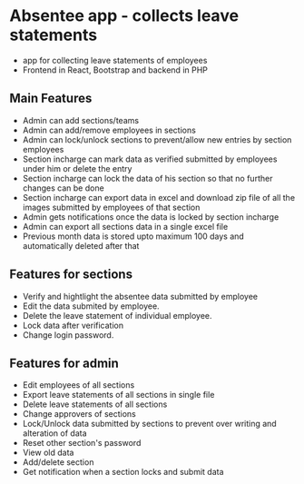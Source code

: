 # Absentee app - collects leave statements
* app for collecting leave statements of employees
* Frontend in React, Bootstrap and backend in PHP
## Main Features
* Admin can add sections/teams
* Admin can add/remove employees in sections
* Admin can lock/unlock sections to prevent/allow new entries by section employees
* Section incharge can mark data as verified submitted by employees under him or delete the entry
* Section incharge can lock the data of his section so that no further changes can be done
* Section incharge can export data in excel and download zip file of all the images submitted by employees of that section
* Admin gets notifications once the data is locked by section incharge
* Admin can export all sections data in a single excel file
* Previous month data is stored upto maximum 100 days and automatically deleted after that

## Features for sections

* Verify and hightlight the absentee data submitted by employee
* Edit the data submited by employee.
* Delete the leave statement of individual employee.
* Lock data after verification
* Change login password.

## Features for admin

* Edit employees of all sections
* Export leave statements of all sections in single file
* Delete leave statements of all sections
* Change approvers of sections
* Lock/Unlock data submitted by sections to prevent over writing and alteration of data
* Reset other section's password
* View old data
* Add/delete section
* Get notification when a section locks and submit data
